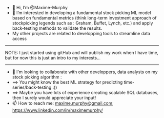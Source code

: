 - 👋 Hi, I’m @Maxime-Murphy
- 👀 I’m interested in developing a fundamental stock picking ML model based on fundamental metrics (think long-term investment approach of stockpicking legends such as : Graham, Buffet, Lynch, etc.) and apply back-testing methods to validate the results. 
- My other projects are related to developping tools to streamline data access
***
NOTE: I just started using gitHub and will publish my work when I have time, but for now this is just an intro to my interests... 
***
- 💞️ I'm looking to collaborate with other developpers, data analysts on my stock picking algorithm : 
- ==> You might know the best ML strategy for predicting time-series/back-testing :))
- ==> Maybe you have lots of experience creating scalable SQL databases, then I surely would appreciate your input!
- 📫 How to reach me: maxime.murphy@gmail.com; https://www.linkedin.com/in/maximemurphy/

<!---
Maxime-Murphy/Maxime-Murphy is a ✨ special ✨ repository because its `README.md` (this file) appears on your GitHub profile.
You can click the Preview link to take a look at your changes.
--->
